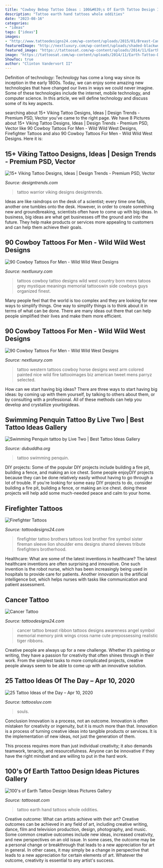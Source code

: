 ```yaml
---
title: "Cowboy Bebop Tattoo Ideas : 100&#039;s Of Earth Tattoo Design Ideas Pictures Gallery"
description: "Tattoo earth hand tattoos whole oddities"
date: "2023-08-16"
categories:
- "ideas"
tags: ["ideas"]
images:
- "http://www.tattoodesigns24.com/wp-content/uploads/2015/01/Breast-Cancer-Ribbon-Tattoo-On-Back.jpg"
featuredImage: "http://nextluxury.com/wp-content/uploads/shaded-blackwork-tattoo-of-western-men-by-fire-with-horse-on-guy.jpg"
featured_image: "https://tattoosat.com/wp-content/uploads/2014/11/Earth-Tattoo-Design11.jpg"
image: "https://tattoosat.com/wp-content/uploads/2014/11/Earth-Tattoo-Design11.jpg"
ShowToc: true
author: "Clinton Vandervort II"
---
```



Definition of technology:
Technology has come a long way since its inception in the early 1800s. Today, we can enjoy some amazing new technologies that have changed our lives in ways we could never imagine. Some of these technologies include the internet, mobile technology, and computer science. In this article, we will define technology and discuss some of its key aspects.

	

		
searching about 15+ Viking Tattoo Designs, Ideas | Design Trends - Premium PSD, Vector you've came to the right page. We have 8 Pictures about 15+ Viking Tattoo Designs, Ideas | Design Trends - Premium PSD, Vector like 90 Cowboy Tattoos For Men - Wild Wild West Designs, Firefighter Tattoos and also 90 Cowboy Tattoos For Men - Wild Wild West Designs. Here it is:
		
    
## 15+ Viking Tattoo Designs, Ideas | Design Trends - Premium PSD, Vector

<img loading=lazy src="https://images.designtrends.com/wp-content/uploads/2016/01/06185949/Warrior-Girl-Tattoo-Design.jpg" onerror="this.onerror=null;this.src='https://tse1.mm.bing.net/th?id=OIP.2GB3M9nUMbg386PiCpmF7wHaH8&amp;pid=15.1';" alt="15+ Viking Tattoo Designs, Ideas | Design Trends - Premium PSD, Vector">

_Source: designtrends.com_

>tattoo warrior viking designs designtrends. 

	

Ideas are like raindrops on the desk of a scientist; every time one falls, another one tumbles onto the desk. However, in order to create something new and groundbreaking, scientists often have to come up with big ideas. In business, big ideas are what get businesses off the ground and into the future. They help make products or services more appealing to customers and can help them achieve their goals.

    
## 90 Cowboy Tattoos For Men - Wild Wild West Designs

<img loading=lazy src="http://nextluxury.com/wp-content/uploads/born-country-cowboy-grey-and-black-tattoo-with-script-for-men.jpg" onerror="this.onerror=null;this.src='https://tse3.mm.bing.net/th?id=OIP.1fqGgAAOOHxVSymu4idzGwHaHa&amp;pid=15.1';" alt="90 Cowboy Tattoos For Men - Wild Wild West Designs">

_Source: nextluxury.com_

>tattoos cowboy tattoo designs wild west country born mens tatoos grey mystique meanings memorial tattooswin side cowboys guys organized finest. 

	

Many people feel that the world is too complex and they are looking for new ways to simplify things. One way to simplify things is to think about it in terms of what can be done. There are many ideas out there that can help people simplified their lives and make them more efficient.

    
## 90 Cowboy Tattoos For Men - Wild Wild West Designs

<img loading=lazy src="http://nextluxury.com/wp-content/uploads/shaded-blackwork-tattoo-of-western-men-by-fire-with-horse-on-guy.jpg" onerror="this.onerror=null;this.src='https://tse3.mm.bing.net/th?id=OIP.VWkZhZ_uBzUdREY09DkKHwHaHa&amp;pid=15.1';" alt="90 Cowboy Tattoos For Men - Wild Wild West Designs">

_Source: nextluxury.com_

>tattoo western tattoos cowboy horse designs west arm colored painted nice wild fire tattooimages biz american tweet mens parryz selected. 

	

How can we start having big ideas?
There are three ways to start having big ideas: by coming up with them yourself, by talking to others about them, or by consulting with a professional. All of these methods can help you develop and crystallize yourbigideas.

    
## Swimming Penquin Tattoo By Live Two | Best Tattoo Ideas Gallery

<img loading=lazy src="http://www.dubuddha.org/wp-content/uploads/2015/03/Swimming-Penquin-tattoo-by-Live-Two.jpg" onerror="this.onerror=null;this.src='https://tse2.mm.bing.net/th?id=OIP.I1-W0DyzQnp9i5NuT69olgHaO_&amp;pid=15.1';" alt="Swimming Penquin tattoo by Live Two | Best Tattoo Ideas Gallery">

_Source: dubuddha.org_

>tattoo swimming penquin. 

	

DIY projects: Some of the popular DIY projects include building a fire pit, building a fence, and making an ice chest.
Some people enjoyDIY projects because they can be done relatively easily without having to go through a lot of trouble. If you're looking for some easy DIY projects to do, consider building a fire pit, building a fence, or making an ice chest. doing these projects will help add some much-needed peace and calm to your home.

    
## Firefighter Tattoos

<img loading=lazy src="http://www.tattoodesigns24.com/wp-content/uploads/2015/01/Brothers-Lost-Firefighter-Tattoo.jpg" onerror="this.onerror=null;this.src='https://tse3.mm.bing.net/th?id=OIP.WDqBJqZYgcJqyaxDq1YmQQHaLG&amp;pid=15.1';" alt="Firefighter Tattoos">

_Source: tattoodesigns24.com_

>firefighter tattoo brothers tattoos lost brother fire symbol sister fireman sleeve lion shoulder ems designs shared sleeves tribute firefighters brotherhood. 

	

Healthcare: What are some of the latest inventions in healthcare?
The latest healthcare inventions are often surprising and innovative. One such invention is the robot nurse, which has been increasingly being used in hospitals to provide care for patients. Another innovation is the artificial intelligence bot, which helps nurses with tasks like communication and patient assessment.

    
## Cancer Tattoo

<img loading=lazy src="http://www.tattoodesigns24.com/wp-content/uploads/2015/01/Breast-Cancer-Ribbon-Tattoo-On-Back.jpg" onerror="this.onerror=null;this.src='https://tse3.mm.bing.net/th?id=OIP.X8Dt65qldIjkw4PY0P7UIAHaJ4&amp;pid=15.1';" alt="Cancer Tattoo">

_Source: tattoodesigns24.com_

>cancer tattoo breast ribbon tattoos designs awareness angel symbol memorial memory pink wings cross name cute prepossessing realistic tiger ribbons. 

	

Creative people are always up for a new challenge. Whether it’s painting or writing, they have a passion for creativity that often shines through in their work. From the simplest tasks to more complicated projects, creative people always seem to be able to come up with an innovative solution.

    
## 25 Tattoo Ideas Of The Day – Apr 10, 2020

<img loading=lazy src="https://tattoosluv.com/wp-content/uploads/2020/04/My-healed-Dark-Souls-tattoo-Tattoo-Artist-is-Sebastian-Bronny-at-Skinbusters-in-Dortmund-Germany.-I-got-it-in-September-2019-464x1024.jpg" onerror="this.onerror=null;this.src='https://tse3.mm.bing.net/th?id=OIP.b2wCnTo8mUJh5pg15vHV-wAAAA&amp;pid=15.1';" alt="25 Tattoo Ideas of the Day – Apr 10, 2020">

_Source: tattoosluv.com_

>souls. 

	

Conclusion
Innovation is a process, not an outcome.
Innovation is often mistaken for creativity or ingenuity, but it is much more than that. Innovation is a process of turning creative ideas into tangible products or services. It is the implementation of new ideas, not just the generation of them.

This process requires more than just individual creativity; it also demands teamwork, tenacity, and resourcefulness. Anyone can be innovative if they have the right mindset and are willing to put in the hard work.

    
## 100&#039;s Of Earth Tattoo Design Ideas Pictures Gallery

<img loading=lazy src="https://tattoosat.com/wp-content/uploads/2014/11/Earth-Tattoo-Design11.jpg" onerror="this.onerror=null;this.src='https://tse3.mm.bing.net/th?id=OIP.tpMwQQTAH7G8-cV2BfkAjAHaLL&amp;pid=15.1';" alt="100&#039;s of Earth Tattoo Design Ideas Pictures Gallery">

_Source: tattoosat.com_

>tattoo earth hand tattoos whole oddities. 

	

Creative outcome: What can artists achieve with their art?
Creative outcomes can be achieved in any field of art, including creative writing, dance, film and television production, design, photography, and music. Some common creative outcomes include new ideas, increased creativity, and new perspectives on an old issue. In some cases, the outcome may be a personal change or breakthrough that leads to a new appreciation for art in general. In other cases, it may simply be a change in perspective that leads to a new appreciation for certain elements of art. Whatever the outcome, creativity is essential to any artist's success.

